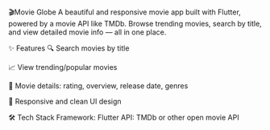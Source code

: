 🎬Movie Globe
A beautiful and responsive movie app built with Flutter, powered by a movie API like TMDb. Browse trending movies, search by title, and view detailed movie info — all in one place.

✨ Features
🔍 Search movies by title

📈 View trending/popular movies

📝 Movie details: rating, overview, release date, genres

📱 Responsive and clean UI design

🛠️ Tech Stack
Framework: Flutter
API: TMDb or other open movie API
